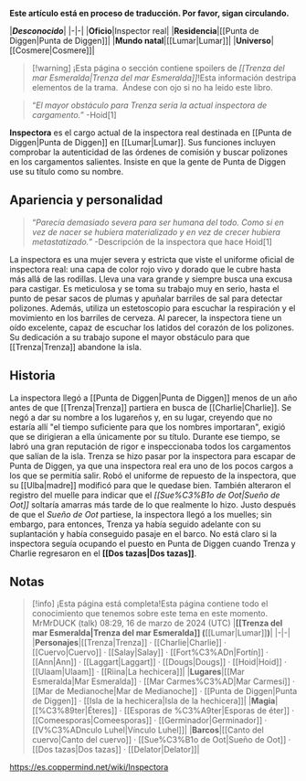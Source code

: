 **Este artículo está en proceso de traducción. Por favor, sigan circulando.**


|***Desconocido***|
|-|-|
|**Oficio**|Inspector real|
|**Residencia**|[[Punta de Diggen\|Punta de Diggen]]|
|**Mundo natal**|[[Lumar\|Lumar]]|
|**Universo**|[[Cosmere\|Cosmere]]|

> [!warning] ¡Esta página o sección contiene spoilers de *[[Trenza del mar Esmeralda\|Trenza del mar Esmeralda]]*!Esta información destripa elementos de la trama.  Ándese con ojo si no ha leido este libro.

>“*El mayor obstáculo para Trenza sería la actual inspectora de cargamento.*”
\-Hoid[1]


**Inspectora** es el cargo actual de la inspectora real destinada en [[Punta de Diggen\|Punta de Diggen]] en [[Lumar\|Lumar]]. Sus funciones incluyen comprobar la autenticidad de las órdenes de comisión y buscar polizones en los cargamentos salientes. Insiste en que la gente de Punta de Diggen use su título como su nombre.

## Apariencia y personalidad
>“*Parecía demasiado severa para ser humana del todo. Como si en vez de nacer se hubiera materializado y en vez de crecer hubiera metastatizado.*”
\-Descripción de la inspectora que hace Hoid[1]

La inspectora es una mujer severa y estricta que viste el uniforme oficial de inspectora real: una capa de color rojo vivo y dorado que le cubre hasta más allá de las rodillas. Lleva una vara grande y siempre busca una excusa para castigar. Es meticulosa y se toma su trabajo muy en serio, hasta el punto de pesar sacos de plumas y apuñalar barriles de sal para detectar polizones. Además, utiliza un estetoscopio para escuchar la respiración y el movimiento en los barriles de cerveza. Al parecer, la inspectora tiene un oído excelente, capaz de escuchar los latidos del corazón de los polizones. Su dedicación a su trabajo supone el mayor obstáculo para que [[Trenza\|Trenza]] abandone la isla.

## Historia
La inspectora llegó a [[Punta de Diggen\|Punta de Diggen]] menos de un año antes de que [[Trenza\|Trenza]] partiera en busca de [[Charlie\|Charlie]]. Se negó a dar su nombre a los lugareños y, en su lugar, creyendo que no estaría allí "el tiempo suficiente para que los nombres importaran", exigió que se dirigieran a ella únicamente por su título. Durante ese tiempo, se labró una gran reputación de rigor e inspeccionaba todos los cargamentos que salían de la isla. Trenza se hizo pasar por la inspectora para escapar de Punta de Diggen, ya que una inspectora real era uno de los pocos cargos a los que se permitía salir. Robó el uniforme de repuesto de la inspectora, que su [[Ulba\|madre]] modificó para que le quedase bien. También alteraron el registro del muelle para indicar que el *[[Sue%C3%B1o de Oot\|Sueño de Oot]]* soltaría amarras más tarde de lo que realmente lo hizo. Justo después de que el *Sueño de Oot* partiese, la inspectora llegó a los muelles; sin embargo, para entonces, Trenza ya había seguido adelante con su suplantación y había conseguido pasaje en el barco.
No está claro si la inspectora seguía ocupando el puesto en Punta de Diggen cuando Trenza y Charlie regresaron en el **[[Dos tazas\|Dos tazas]]**.

## Notas

> [!info] ¡Esta página está completa!Esta página contiene todo el conocimiento que tenemos sobre este tema en este momento.
MrMrDUCK (talk) 08:29, 16 de marzo de 2024 (UTC)
|**[[Trenza del mar Esmeralda\|Trenza del mar Esmeralda]] (**[[Lumar\|Lumar]]**)**|
|-|-|
|**Personajes**|[[Trenza\|Trenza]] · [[Charlie\|Charlie]] · [[Cuervo\|Cuervo]] · [[Salay\|Salay]] · [[Fort%C3%ADn\|Fortín]] · [[Ann\|Ann]] · [[Laggart\|Laggart]] · [[Dougs\|Dougs]] · [[Hoid\|Hoid]] · [[Ulaam\|Ulaam]] · [[Riina\|La hechicera]]|
|**Lugares**|[[Mar Esmeralda\|Mar Esmeralda]] · [[Mar Carmes%C3%AD\|Mar Carmesí]] · [[Mar de Medianoche\|Mar de Medianoche]] · [[Punta de Diggen\|Punta de Diggen]] · [[Isla de la hechicera\|Isla de la hechicera]]|
|**Magia**|[[%C3%89ter\|Éteres]] · [[Esporas de %C3%A9ter\|Esporas de éter]] · [[Comeesporas\|Comeesporas]] · [[Germinador\|Germinador]] · [[V%C3%ADnculo Luhel\|Vínculo Luhel]]|
|**Barcos**|[[Canto del cuervo\|Canto del cuervo]] · [[Sue%C3%B1o de Oot\|Sueño de Oot]] · [[Dos tazas\|Dos tazas]] · [[Delator\|Delator]]|



https://es.coppermind.net/wiki/Inspectora